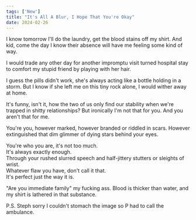 ```yaml
---
tags: ['New']
title: "It's All A Blur, I Hope That You're Okay"
date: 2024-02-26
---
```


I know tomorrow I'll do the laundry, get the blood stains off my shirt. And kid, come the day I know their absence will have me feeling some kind of way. 

I would trade any other day for another impromptu visit turned hospital stay to comfort my stupid friend by playing with her hair.

I guess the pills didn't work, she's always acting like a bottle holding in a storm. But I know if she left me on this tiny rock alone, I would wither away at home.

It's funny, isn't it, how the two of us only find our stability when we're trapped in shitty relationships? But ironically I'm not that for you. And you aren't that for me.

You're you, however marked, however branded or riddled in scars. However extinguished that dim glimmer of dying stars behind your eyes.

You're who you are, it's not too much.  
It's always exactly enough.  
Through your rushed slurred speech and half-jittery stutters or sleights of wrist.  
Whatever flaw you have, don't call it that.  
It's perfect just the way it is.

"Are you immediate family" my fucking ass. Blood is thicker than water, and my shirt is lathered in that substance.

P.S. Steph sorry I couldn't stomach the image so P had to call the ambulance.  

